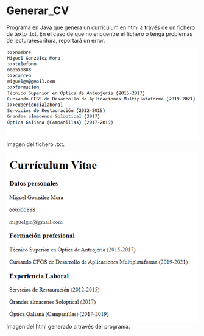 # Generar_CV
Programa en Java que genera un curriculum en html a través de un fichero de texto .txt. En el caso de que no encuentre el fichero o tenga problemas de lectura/escritura, reportará un error.

![](cap1.png)  Imagen del fichero .txt.



![](cap2.png)  Imagen del html generado a través del programa.
